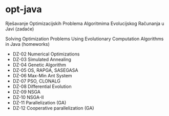 # opt-java
Rješavanje Optimizacijskih Problema Algoritmima Evolucijskog Računanja u Javi (zadaće)

Solving Optimization Problems Using Evolutionary Computation Algorithms in Java (homeworks)

- DZ-02	Numerical Optimizations
- DZ-03 Simulated Annealing
- DZ-04 Genetic Algorithm
- DZ-05 OS, RAPGA, SASEGASA
- DZ-06 Max-Min Ant System
- DZ-07 PSO, CLONALG
- DZ-08 Differential Evolution
- DZ-09 NSGA
- DZ-10 NSGA-II
- DZ-11 Parallelization (GA)
- DZ-12 Cooperative parallelization (GA)

